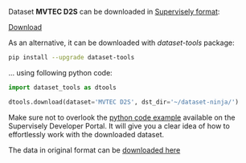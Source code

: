 Dataset **MVTEC D2S** can be downloaded in [Supervisely format](https://developer.supervisely.com/api-references/supervisely-annotation-json-format):

 [Download](https://assets.supervisely.com/supervisely-supervisely-assets-public/teams_storage/O/C/Yw/RbHcxmQASJrm5jtIrkmIWxZZivUIuBT5HQZieCxPS4SbKBhlhIBOp4D8wjibD733IztqkACRRkbXihVxqWTTI2meS9fwz11rmwMVwRcow09n6T0DqRiKI8RNo122.tar)

As an alternative, it can be downloaded with *dataset-tools* package:
``` bash
pip install --upgrade dataset-tools
```

... using following python code:
``` python
import dataset_tools as dtools

dtools.download(dataset='MVTEC D2S', dst_dir='~/dataset-ninja/')
```
Make sure not to overlook the [python code example](https://developer.supervisely.com/getting-started/python-sdk-tutorials/iterate-over-a-local-project) available on the Supervisely Developer Portal. It will give you a clear idea of how to effortlessly work with the downloaded dataset.

The data in original format can be [downloaded here](https://www.mvtec.com/company/research/datasets/mvtec-d2s)